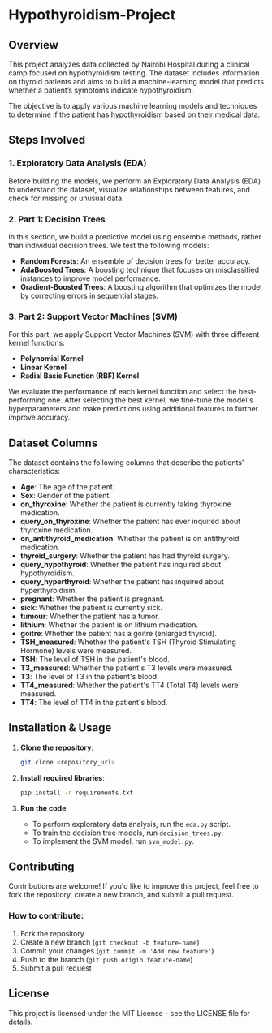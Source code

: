 # Hypothyroidism-Project

## Overview

This project analyzes data collected by Nairobi Hospital during a clinical camp focused on hypothyroidism testing. The dataset includes information on thyroid patients and aims to build a machine-learning model that predicts whether a patient’s symptoms indicate hypothyroidism.

The objective is to apply various machine learning models and techniques to determine if the patient has hypothyroidism based on their medical data.

## Steps Involved

### 1. Exploratory Data Analysis (EDA)
Before building the models, we perform an Exploratory Data Analysis (EDA) to understand the dataset, visualize relationships between features, and check for missing or unusual data.

### 2. Part 1: Decision Trees
In this section, we build a predictive model using ensemble methods, rather than individual decision trees. We test the following models:
- **Random Forests**: An ensemble of decision trees for better accuracy.
- **AdaBoosted Trees**: A boosting technique that focuses on misclassified instances to improve model performance.
- **Gradient-Boosted Trees**: A boosting algorithm that optimizes the model by correcting errors in sequential stages.

### 3. Part 2: Support Vector Machines (SVM)
For this part, we apply Support Vector Machines (SVM) with three different kernel functions:
- **Polynomial Kernel**
- **Linear Kernel**
- **Radial Basis Function (RBF) Kernel**

We evaluate the performance of each kernel function and select the best-performing one. After selecting the best kernel, we fine-tune the model's hyperparameters and make predictions using additional features to further improve accuracy.

## Dataset Columns
The dataset contains the following columns that describe the patients' characteristics:

- **Age**: The age of the patient.
- **Sex**: Gender of the patient.
- **on_thyroxine**: Whether the patient is currently taking thyroxine medication.
- **query_on_thyroxine**: Whether the patient has ever inquired about thyroxine medication.
- **on_antithyroid_medication**: Whether the patient is on antithyroid medication.
- **thyroid_surgery**: Whether the patient has had thyroid surgery.
- **query_hypothyroid**: Whether the patient has inquired about hypothyroidism.
- **query_hyperthyroid**: Whether the patient has inquired about hyperthyroidism.
- **pregnant**: Whether the patient is pregnant.
- **sick**: Whether the patient is currently sick.
- **tumour**: Whether the patient has a tumor.
- **lithium**: Whether the patient is on lithium medication.
- **goitre**: Whether the patient has a goitre (enlarged thyroid).
- **TSH_measured**: Whether the patient's TSH (Thyroid Stimulating Hormone) levels were measured.
- **TSH**: The level of TSH in the patient's blood.
- **T3_measured**: Whether the patient's T3 levels were measured.
- **T3**: The level of T3 in the patient's blood.
- **TT4_measured**: Whether the patient's TT4 (Total T4) levels were measured.
- **TT4**: The level of TT4 in the patient's blood.

## Installation & Usage

1. **Clone the repository**:
    ```bash
    git clone <repository_url>
    ```

2. **Install required libraries**:
    ```bash
    pip install -r requirements.txt
    ```

3. **Run the code**:
    - To perform exploratory data analysis, run the `eda.py` script.
    - To train the decision tree models, run `decision_trees.py`.
    - To implement the SVM model, run `svm_model.py`.

## Contributing

Contributions are welcome! If you'd like to improve this project, feel free to fork the repository, create a new branch, and submit a pull request.

### How to contribute:
1. Fork the repository
2. Create a new branch (`git checkout -b feature-name`)
3. Commit your changes (`git commit -m 'Add new feature'`)
4. Push to the branch (`git push origin feature-name`)
5. Submit a pull request

## License

This project is licensed under the MIT License - see the LICENSE file for details.
